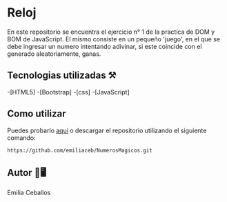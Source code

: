 # Reloj 

En este repositorio se encuentra el ejercicio n° 1 de la practica de DOM y BOM de JavaScript.
El mismo consiste en un pequeño 'juego', en el que se debe ingresar un numero intentando adivinar, si este coincide con el generado aleatoriamente, ganas. 

## Tecnologias utilizadas ⚒️
-[HTML5]
-[Bootstrap]
-[css]
-[JavaScript]

## Como utilizar 

Puedes probarlo [aqui](https://numerosmagicos-dom.netlify.app/)
o descargar el repositorio utilizando el siguiente comando: 
```bash
https://github.com/emiliaceb/NumerosMagicos.git
```
## Autor 🤠🖥️
Emilia Ceballos